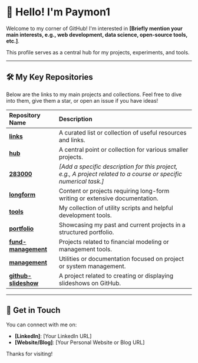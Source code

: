 # 👋 Hello! I'm Paymon1

Welcome to my corner of GitHub! I'm interested in **[Briefly mention your main interests, e.g., web development, data science, open-source tools, etc.]**.

This profile serves as a central hub for my projects, experiments, and tools.

---

## 🛠️ My Key Repositories

Below are the links to my main projects and collections. Feel free to dive into them, give them a star, or open an issue if you have ideas!

| Repository Name | Description |
| :--- | :--- |
| **[links](https://github.com/paymon1/links)** | A curated list or collection of useful resources and links. |
| **[hub](https://github.com/paymon1/hub)** | A central point or collection for various smaller projects. |
| **[283000](https://github.com/paymon1/283000)** | *[Add a specific description for this project, e.g., A project related to a course or specific numerical task.]* |
| **[longform](https://github.com/paymon1/longform)** | Content or projects requiring long-form writing or extensive documentation. |
| **[tools](https://github.com/paymon1/tools)** | My collection of utility scripts and helpful development tools. |
| **[portfolio](https://github.com/paymon1/portfolio)** | Showcasing my past and current projects in a structured portfolio. |
| **[fund-management](https://github.com/paymon1/fund-management)** | Projects related to financial modeling or management tools. |
| **[management](https://github.com/paymon1/management)** | Utilities or documentation focused on project or system management. |
| **[github-slideshow](https://github.com/paymon1/github-slideshow)** | A project related to creating or displaying slideshows on GitHub. |

---

## 🚀 Get in Touch

You can connect with me on:
* **[LinkedIn]**: [Your LinkedIn URL]
* **[Website/Blog]**: [Your Personal Website or Blog URL]

Thanks for visiting!
